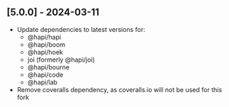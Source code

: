 ## [5.0.0] - 2024-03-11

- Update dependencies to latest versions for:
  - @hapi/hapi
  - @hapi/boom
  - @hapi/hoek
  - joi (formerly @hapi/joi)
  - @hapi/bourne
  - @hapi/code
  - @hapi/lab
- Remove coveralls dependency, as coveralls.io will not be used for this fork